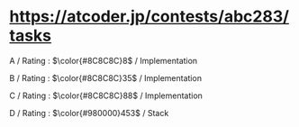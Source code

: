 # https://atcoder.jp/contests/abc283/tasks

A / Rating : $\color{#8C8C8C}8$ / Implementation

B / Rating : $\color{#8C8C8C}35$ / Implementation

C / Rating : $\color{#8C8C8C}88$ / Implementation

D / Rating : $\color{#980000}453$ / Stack
